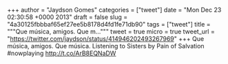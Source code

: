 
+++
author = "Jaydson Gomes"
categories = ["tweet"]
date = "Mon Dec 23 02:30:58 +0000 2013"
draft = false
slug = "4a30125fbbbaf65ef27ee5b8178d4fd1fe71db90"
tags = ["tweet"]
title = """Que música, amigos. Que m..."""
tweet = true
micro = true
tweet_url = "https://twitter.com/jaydson/status/414946202493267969"
+++
Que música, amigos. Que música. Listening to Sisters by Pain of Salvation #nowplaying http://t.co/ArB8EQNaDW
